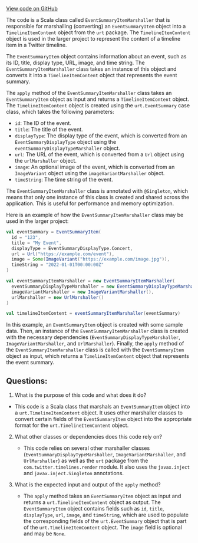 [View code on GitHub](https://github.com/misbahsy/the-algorithm/product-mixer/core/src/main/scala/com/twitter/product_mixer/core/functional_component/marshaller/response/urt/item/event/EventSummaryItemMarshaller.scala)

The code is a Scala class called `EventSummaryItemMarshaller` that is responsible for marshalling (converting) an `EventSummaryItem` object into a `TimelineItemContent` object from the `urt` package. The `TimelineItemContent` object is used in the larger project to represent the content of a timeline item in a Twitter timeline.

The `EventSummaryItem` object contains information about an event, such as its ID, title, display type, URL, image, and time string. The `EventSummaryItemMarshaller` class takes an instance of this object and converts it into a `TimelineItemContent` object that represents the event summary.

The `apply` method of the `EventSummaryItemMarshaller` class takes an `EventSummaryItem` object as input and returns a `TimelineItemContent` object. The `TimelineItemContent` object is created using the `urt.EventSummary` case class, which takes the following parameters:

- `id`: The ID of the event.
- `title`: The title of the event.
- `displayType`: The display type of the event, which is converted from an `EventSummaryDisplayType` object using the `eventSummaryDisplayTypeMarshaller` object.
- `url`: The URL of the event, which is converted from a `Url` object using the `urlMarshaller` object.
- `image`: An optional image of the event, which is converted from an `ImageVariant` object using the `imageVariantMarshaller` object.
- `timeString`: The time string of the event.

The `EventSummaryItemMarshaller` class is annotated with `@Singleton`, which means that only one instance of this class is created and shared across the application. This is useful for performance and memory optimization.

Here is an example of how the `EventSummaryItemMarshaller` class may be used in the larger project:

```scala
val eventSummary = EventSummaryItem(
  id = "123",
  title = "My Event",
  displayType = EventSummaryDisplayType.Concert,
  url = Url("https://example.com/event"),
  image = Some(ImageVariant("https://example.com/image.jpg")),
  timeString = "2022-01-01T00:00:00Z"
)

val eventSummaryItemMarshaller = new EventSummaryItemMarshaller(
  eventSummaryDisplayTypeMarshaller = new EventSummaryDisplayTypeMarshaller(),
  imageVariantMarshaller = new ImageVariantMarshaller(),
  urlMarshaller = new UrlMarshaller()
)

val timelineItemContent = eventSummaryItemMarshaller(eventSummary)
```

In this example, an `EventSummaryItem` object is created with some sample data. Then, an instance of the `EventSummaryItemMarshaller` class is created with the necessary dependencies (`EventSummaryDisplayTypeMarshaller`, `ImageVariantMarshaller`, and `UrlMarshaller`). Finally, the `apply` method of the `EventSummaryItemMarshaller` class is called with the `EventSummaryItem` object as input, which returns a `TimelineItemContent` object that represents the event summary.
## Questions: 
 1. What is the purpose of this code and what does it do?
   - This code is a Scala class that marshals an `EventSummaryItem` object into a `urt.TimelineItemContent` object. It uses other marshaller classes to convert certain fields of the `EventSummaryItem` object into the appropriate format for the `urt.TimelineItemContent` object.

2. What other classes or dependencies does this code rely on?
   - This code relies on several other marshaller classes (`EventSummaryDisplayTypeMarshaller`, `ImageVariantMarshaller`, and `UrlMarshaller`) as well as the `urt` package from the `com.twitter.timelines.render` module. It also uses the `javax.inject` and `javax.inject.Singleton` annotations.

3. What is the expected input and output of the `apply` method?
   - The `apply` method takes an `EventSummaryItem` object as input and returns a `urt.TimelineItemContent` object as output. The `EventSummaryItem` object contains fields such as `id`, `title`, `displayType`, `url`, `image`, and `timeString`, which are used to populate the corresponding fields of the `urt.EventSummary` object that is part of the `urt.TimelineItemContent` object. The `image` field is optional and may be `None`.